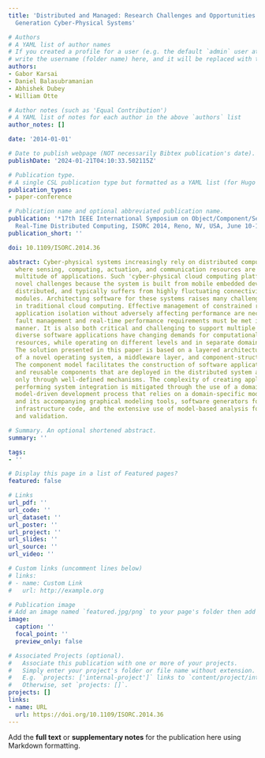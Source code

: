 ```yaml
---
title: 'Distributed and Managed: Research Challenges and Opportunities of the Next
  Generation Cyber-Physical Systems'

# Authors
# A YAML list of author names
# If you created a profile for a user (e.g. the default `admin` user at `content/authors/admin/`), 
# write the username (folder name) here, and it will be replaced with their full name and linked to their profile.
authors:
- Gabor Karsai
- Daniel Balasubramanian
- Abhishek Dubey
- William Otte

# Author notes (such as 'Equal Contribution')
# A YAML list of notes for each author in the above `authors` list
author_notes: []

date: '2014-01-01'

# Date to publish webpage (NOT necessarily Bibtex publication's date).
publishDate: '2024-01-21T04:10:33.502115Z'

# Publication type.
# A single CSL publication type but formatted as a YAML list (for Hugo requirements).
publication_types:
- paper-conference

# Publication name and optional abbreviated publication name.
publication: '*17th IEEE International Symposium on Object/Component/Service-Oriented
  Real-Time Distributed Computing, ISORC 2014, Reno, NV, USA, June 10-12, 2014*'
publication_short: ''

doi: 10.1109/ISORC.2014.36

abstract: Cyber-physical systems increasingly rely on distributed computing platforms
  where sensing, computing, actuation, and communication resources are shared by a
  multitude of applications. Such 'cyber-physical cloud computing platforms' present
  novel challenges because the system is built from mobile embedded devices, is inherently
  distributed, and typically suffers from highly fluctuating connectivity among the
  modules. Architecting software for these systems raises many challenges not present
  in traditional cloud computing. Effective management of constrained resources and
  application isolation without adversely affecting performance are necessary. Autonomous
  fault management and real-time performance requirements must be met in a verifiable
  manner. It is also both critical and challenging to support multiple end-users whose
  diverse software applications have changing demands for computational and communication
  resources, while operating on different levels and in separate domains of security.
  The solution presented in this paper is based on a layered architecture consisting
  of a novel operating system, a middleware layer, and component-structured applications.
  The component model facilitates the construction of software applications from modular
  and reusable components that are deployed in the distributed system and interact
  only through well-defined mechanisms. The complexity of creating applications and
  performing system integration is mitigated through the use of a domain-specific
  model-driven development process that relies on a domain-specific modeling language
  and its accompanying graphical modeling tools, software generators for synthesizing
  infrastructure code, and the extensive use of model-based analysis for verification
  and validation.

# Summary. An optional shortened abstract.
summary: ''

tags:
- ''

# Display this page in a list of Featured pages?
featured: false

# Links
url_pdf: ''
url_code: ''
url_dataset: ''
url_poster: ''
url_project: ''
url_slides: ''
url_source: ''
url_video: ''

# Custom links (uncomment lines below)
# links:
# - name: Custom Link
#   url: http://example.org

# Publication image
# Add an image named `featured.jpg/png` to your page's folder then add a caption below.
image:
  caption: ''
  focal_point: ''
  preview_only: false

# Associated Projects (optional).
#   Associate this publication with one or more of your projects.
#   Simply enter your project's folder or file name without extension.
#   E.g. `projects: ['internal-project']` links to `content/project/internal-project/index.md`.
#   Otherwise, set `projects: []`.
projects: []
links:
- name: URL
  url: https://doi.org/10.1109/ISORC.2014.36
---
```


Add the **full text** or **supplementary notes** for the publication here using Markdown formatting.
